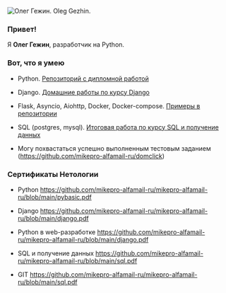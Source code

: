 ![Олег Гежин. Oleg Gezhin.](./mikepro_256px.jpg)

### Привет!

Я <b>Олег Гежин</b>, разработчик на Python.

### Вот, что я умею

- Python. [Репозиторий с дипломной работой](https://github.com/mikepro-alfamail-ru/py-39_diplom)

- Django. [Домашние работы по курсу Django](https://github.com/mikepro-alfamail-ru/dj-18-hw)

- Flask, Asyncio, Aiohttp, Docker, Docker-compose. [Примеры в репозитории](https://github.com/mikepro-alfamail-ru/webpy-6-homeworks)

- SQL (postgres, mysql). [Итоговая работа по курсу SQL и получение данных](https://github.com/mikepro-alfamail-ru/sql-29-final)

- Могу похвастаться успешно выполненным тестовым заданием (https://github.com/mikepro-alfamail-ru/domclick)

### Сертификаты Нетологии

- Python https://github.com/mikepro-alfamail-ru/mikepro-alfamail-ru/blob/main/pybasic.pdf

- Django https://github.com/mikepro-alfamail-ru/mikepro-alfamail-ru/blob/main/django.pdf

- Python в web-разработке https://github.com/mikepro-alfamail-ru/mikepro-alfamail-ru/blob/main/django.pdf

- SQL и получение данных https://github.com/mikepro-alfamail-ru/mikepro-alfamail-ru/blob/main/sql.pdf

- GIT https://github.com/mikepro-alfamail-ru/mikepro-alfamail-ru/blob/main/sql.pdf
